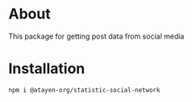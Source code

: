 # About

This package for getting post data from social media

# Installation

```
npm i @atayen-org/statistic-social-network
```
